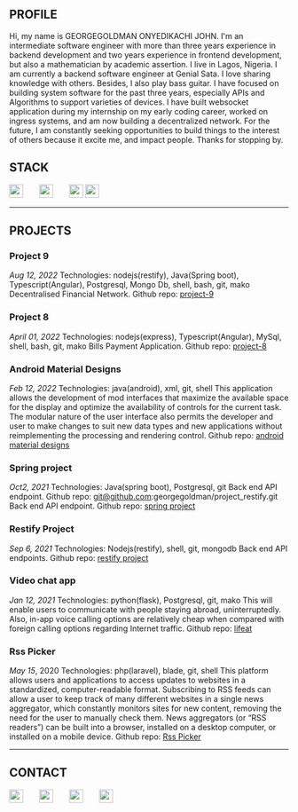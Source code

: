## PROFILE
Hi, my name is GEORGEGOLDMAN ONYEDIKACHI JOHN. I'm an intermediate software engineer with more than three years experience in backend development and two years experience in frontend development, but also a mathematician by academic assertion. I live in Lagos, Nigeria. I am currently a backend software engineer at Genial Sata. I love sharing knowledge with others. Besides, I also play bass guitar. I have focused on building system software for the past three years, especially APIs and Algorithms to support varieties of devices. I have built websocket application during my internship on my early coding career, worked on ingress systems, and am now building a decentralized network. For the future, I am constantly seeking opportunities to build things to the interest of others because it excite me, and impact people. Thanks for stopping by.


## STACK

<a href="https://en.wikipedia.org/wiki/Python_(programming_language)" target="_blank" style="margin-right: 5%;"><img src="https://raw.githubusercontent.com/georgegoldman/Font-Awesome/28e297f07af26f148c15e6cbbd12cea3027371d3/svgs/brands/python.svg" width="25" height="24"></a> <a href="https://en.wikipedia.org/wiki/PHP" target="_blank" style="margin-right: 5%;"><img src="https://raw.githubusercontent.com/georgegoldman/Font-Awesome/28e297f07af26f148c15e6cbbd12cea3027371d3/svgs/brands/php.svg" width="25" height="24"></a> <a href="https://en.wikipedia.org/wiki/Node.js" target="_blank" style="margin-right" target="_blank" style="margin-right: 5%;"><img src="https://raw.githubusercontent.com/georgegoldman/Font-Awesome/28e297f07af26f148c15e6cbbd12cea3027371d3/svgs/brands/js.svg" width="25" height="24"></a>
<a href="https://en.wikipedia.org/wiki/Java_(programming_language)" target="_blank" style="margin-right" target="_blank" style="margin-right: 5%;"><img src="https://raw.githubusercontent.com/georgegoldman/Font-Awesome/28e297f07af26f148c15e6cbbd12cea3027371d3/svgs/brands/java.svg" width="25" height="24"></a>
<hr />

## PROJECTS

### **Project 9**
_Aug 12, 2022_
Technologies: nodejs(restify), Java(Spring boot), Typescript(Angular), Postgresql, Mongo Db, shell, bash, git, mako
Decentralised Financial Network.
Github repo: <a href="https://github.com/georgegoldman/project-9" target="_blank">project-9</a>

### **Project 8**
_April 01, 2022_
Technologies: nodejs(express), Typescript(Angular), MySql,  shell, bash, git, mako
Bills Payment Application.
Github repo: <a href="https://github.com/georgegoldman/project-8" target="_blank">project-8</a>

### **Android Material Designs**
_Feb 12, 2022_
Technologies: java(android), xml, git, shell
This application allows the development of mod interfaces that maximize the available space for the display and optimize the availability of controls for the current task. The modular nature of the user interface also permits the developer and user to make changes to suit new data types and new applications without reimplementing the processing and rendering control.
Github repo: <a href="https://github.com/georgegoldman/andriodmaterial101" target="_blank">android material designs</a>

### **Spring project**
_Oct2, 2021_
Technologies: Java(spring boot), Postgresql, git
Back end API endpoint.
Github repo: git@github.com:georgegoldman/project_restify.git
Back end API endpoint.
Github repo: <a href="https://github.com/georgegoldman/spring-project" target="_blank">spring project</a>

### **Restify Project**
_Sep 6, 2021_
Technologies: Nodejs(restify), shell, git, mongodb
Back end API endpoints.
Github repo: <a href="https://github.com/georgegoldman/project_restify/" target="_blank">restify project</a>

### **Video chat app**
_Jan 12, 2021_
Technologies: python(flask), Postgresql, git, mako
This will enable users to communicate with people staying abroad, uninterruptedly. Also, in-app
voice calling options are relatively cheap when compared with foreign calling options regarding
Internet traffic.
Github repo: <a href="git@github.com:georgegoldman/lifeat" target="_blank">lifeat</a>

### **Rss Picker**
_May 15_, 2020 Technologies: php(laravel), blade, git, shell
This platform allows users and applications to access updates to websites in a standardized, computer-readable format. Subscribing to RSS feeds can allow a user to keep track of many different websites in a single news aggregator, which constantly monitors sites for new content, removing the need for the user to manually check them. News aggregators (or “RSS readers”) can be built into a browser, installed on a desktop computer, or installed on a mobile device.
Github repo: <a href="https://git@github.com/georgegoldman/rsspicker" target="_blank">Rss Picker</a>

<hr/>

## CONTACT

<a href="mailto:georgegoldmanjohn.o@gmail.com" style="margin-right: 5%;"><img src="https://raw.githubusercontent.com/georgegoldman/Font-Awesome/28e297f07af26f148c15e6cbbd12cea3027371d3/svgs/regular/envelope.svg" width="25" height="24"></a>  <a href="https://www.linkedin.com/in/georgegoldman-john-187428b9/" target="_blank" style="margin-right: 5%;"><img src="https://raw.githubusercontent.com/FortAwesome/Font-Awesome/28e297f07af26f148c15e6cbbd12cea3027371d3/svgs/brands/linkedin.svg" width="25" height="24"></a>   <a href="https://twitter.com/georgegoldman_" target="_blank" style="margin-right: 5%;"><img src="https://raw.githubusercontent.com/FortAwesome/Font-Awesome/28e297f07af26f148c15e6cbbd12cea3027371d3/svgs/brands/twitter.svg" width="25" height="24"></a> <a href="https://www.instagram.com/georgegoldman_/" target="_blank" style="margin-right: 5%;"><img src="https://raw.githubusercontent.com/georgegoldman/Font-Awesome/28e297f07af26f148c15e6cbbd12cea3027371d3/svgs/brands/instagram.svg" width="25" height="24"></a>



